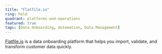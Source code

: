 ```yaml
---
title: "Flatfile.io"
ring: hold
quadrant: platforms-and-operations
featured: true
tags: [Data Onboarding, Automation, Data Management]
---
```


[Flatfile.io](https://flatfile.io/) is a data onboarding platform that helps you import, validate, and transform customer data quickly.
